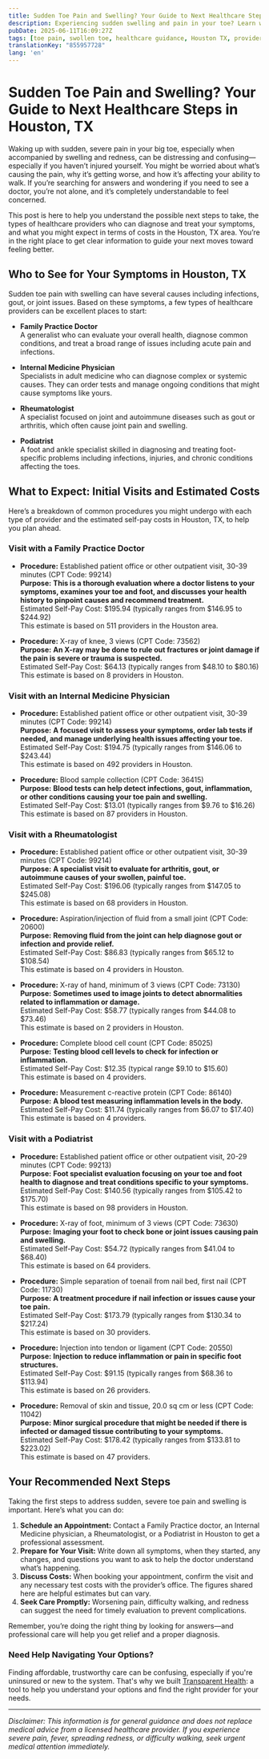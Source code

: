 ```yaml
---
title: Sudden Toe Pain and Swelling? Your Guide to Next Healthcare Steps in Houston, TX  
description: Experiencing sudden swelling and pain in your toe? Learn who to see and expected costs for care in Houston, TX to get the help you need.  
pubDate: 2025-06-11T16:09:27Z
tags: [toe pain, swollen toe, healthcare guidance, Houston TX, provider costs, foot pain]
translationKey: "855957728"
lang: 'en'
---
```


# Sudden Toe Pain and Swelling? Your Guide to Next Healthcare Steps in Houston, TX

Waking up with sudden, severe pain in your big toe, especially when accompanied by swelling and redness, can be distressing and confusing—especially if you haven’t injured yourself. You might be worried about what’s causing the pain, why it’s getting worse, and how it’s affecting your ability to walk. If you’re searching for answers and wondering if you need to see a doctor, you’re not alone, and it’s completely understandable to feel concerned.

This post is here to help you understand the possible next steps to take, the types of healthcare providers who can diagnose and treat your symptoms, and what you might expect in terms of costs in the Houston, TX area. You’re in the right place to get clear information to guide your next moves toward feeling better.

## Who to See for Your Symptoms in Houston, TX

Sudden toe pain with swelling can have several causes including infections, gout, or joint issues. Based on these symptoms, a few types of healthcare providers can be excellent places to start:

- **Family Practice Doctor**  
  A generalist who can evaluate your overall health, diagnose common conditions, and treat a broad range of issues including acute pain and infections.

- **Internal Medicine Physician**  
  Specialists in adult medicine who can diagnose complex or systemic causes. They can order tests and manage ongoing conditions that might cause symptoms like yours.

- **Rheumatologist**  
  A specialist focused on joint and autoimmune diseases such as gout or arthritis, which often cause joint pain and swelling.

- **Podiatrist**  
  A foot and ankle specialist skilled in diagnosing and treating foot-specific problems including infections, injuries, and chronic conditions affecting the toes.

## What to Expect: Initial Visits and Estimated Costs

Here’s a breakdown of common procedures you might undergo with each type of provider and the estimated self-pay costs in Houston, TX, to help you plan ahead.

### Visit with a Family Practice Doctor

- **Procedure:** Established patient office or other outpatient visit, 30-39 minutes (CPT Code: 99214)  
  **Purpose:** **This is a thorough evaluation where a doctor listens to your symptoms, examines your toe and foot, and discusses your health history to pinpoint causes and recommend treatment.**  
  Estimated Self-Pay Cost: $195.94 (typically ranges from $146.95 to $244.92)  
  This estimate is based on 511 providers in the Houston area.

- **Procedure:** X-ray of knee, 3 views (CPT Code: 73562)  
  **Purpose:** **An X-ray may be done to rule out fractures or joint damage if the pain is severe or trauma is suspected.**  
  Estimated Self-Pay Cost: $64.13 (typically ranges from $48.10 to $80.16)  
  This estimate is based on 8 providers in Houston.

### Visit with an Internal Medicine Physician

- **Procedure:** Established patient office or other outpatient visit, 30-39 minutes (CPT Code: 99214)  
  **Purpose:** **A focused visit to assess your symptoms, order lab tests if needed, and manage underlying health issues affecting your toe.**  
  Estimated Self-Pay Cost: $194.75 (typically ranges from $146.06 to $243.44)  
  This estimate is based on 492 providers in Houston.

- **Procedure:** Blood sample collection (CPT Code: 36415)  
  **Purpose:** **Blood tests can help detect infections, gout, inflammation, or other conditions causing your toe pain and swelling.**  
  Estimated Self-Pay Cost: $13.01 (typically ranges from $9.76 to $16.26)  
  This estimate is based on 87 providers in Houston.

### Visit with a Rheumatologist

- **Procedure:** Established patient office or other outpatient visit, 30-39 minutes (CPT Code: 99214)  
  **Purpose:** **A specialist visit to evaluate for arthritis, gout, or autoimmune causes of your swollen, painful toe.**  
  Estimated Self-Pay Cost: $196.06 (typically ranges from $147.05 to $245.08)  
  This estimate is based on 68 providers in Houston.

- **Procedure:** Aspiration/injection of fluid from a small joint (CPT Code: 20600)  
  **Purpose:** **Removing fluid from the joint can help diagnose gout or infection and provide relief.**  
  Estimated Self-Pay Cost: $86.83 (typically ranges from $65.12 to $108.54)  
  This estimate is based on 4 providers in Houston.

- **Procedure:** X-ray of hand, minimum of 3 views (CPT Code: 73130)  
  **Purpose:** **Sometimes used to image joints to detect abnormalities related to inflammation or damage.**  
  Estimated Self-Pay Cost: $58.77 (typically ranges from $44.08 to $73.46)  
  This estimate is based on 2 providers in Houston.

- **Procedure:** Complete blood cell count (CPT Code: 85025)  
  **Purpose:** **Testing blood cell levels to check for infection or inflammation.**  
  Estimated Self-Pay Cost: $12.35 (typical range $9.10 to $15.60)  
  This estimate is based on 4 providers.

- **Procedure:** Measurement c-reactive protein (CPT Code: 86140)  
  **Purpose:** **A blood test measuring inflammation levels in the body.**  
  Estimated Self-Pay Cost: $11.74 (typically ranges from $6.07 to $17.40)  
  This estimate is based on 4 providers.

### Visit with a Podiatrist

- **Procedure:** Established patient office or other outpatient visit, 20-29 minutes (CPT Code: 99213)  
  **Purpose:** **Foot specialist evaluation focusing on your toe and foot health to diagnose and treat conditions specific to your symptoms.**  
  Estimated Self-Pay Cost: $140.56 (typically ranges from $105.42 to $175.70)  
  This estimate is based on 98 providers in Houston.

- **Procedure:** X-ray of foot, minimum of 3 views (CPT Code: 73630)  
  **Purpose:** **Imaging your foot to check bone or joint issues causing pain and swelling.**  
  Estimated Self-Pay Cost: $54.72 (typically ranges from $41.04 to $68.40)  
  This estimate is based on 64 providers.

- **Procedure:** Simple separation of toenail from nail bed, first nail (CPT Code: 11730)  
  **Purpose:** **A treatment procedure if nail infection or issues cause your toe pain.**  
  Estimated Self-Pay Cost: $173.79 (typically ranges from $130.34 to $217.24)  
  This estimate is based on 30 providers.

- **Procedure:** Injection into tendon or ligament (CPT Code: 20550)  
  **Purpose:** **Injection to reduce inflammation or pain in specific foot structures.**  
  Estimated Self-Pay Cost: $91.15 (typically ranges from $68.36 to $113.94)  
  This estimate is based on 26 providers.

- **Procedure:** Removal of skin and tissue, 20.0 sq cm or less (CPT Code: 11042)  
  **Purpose:** **Minor surgical procedure that might be needed if there is infected or damaged tissue contributing to your symptoms.**  
  Estimated Self-Pay Cost: $178.42 (typically ranges from $133.81 to $223.02)  
  This estimate is based on 47 providers.

## Your Recommended Next Steps

Taking the first steps to address sudden, severe toe pain and swelling is important. Here’s what you can do:

1. **Schedule an Appointment:** Contact a Family Practice doctor, an Internal Medicine physician, a Rheumatologist, or a Podiatrist in Houston to get a professional assessment.
2. **Prepare for Your Visit:** Write down all symptoms, when they started, any changes, and questions you want to ask to help the doctor understand what’s happening.
3. **Discuss Costs:** When booking your appointment, confirm the visit and any necessary test costs with the provider’s office. The figures shared here are helpful estimates but can vary.
4. **Seek Care Promptly:** Worsening pain, difficulty walking, and redness can suggest the need for timely evaluation to prevent complications.

Remember, you’re doing the right thing by looking for answers—and professional care will help you get relief and a proper diagnosis.

### Need Help Navigating Your Options?

Finding affordable, trustworthy care can be confusing, especially if you're uninsured or new to the system. That's why we built [Transparent Health](https://transparenthealth.ai): a tool to help you understand your options and find the right provider for your needs.

---

*Disclaimer: This information is for general guidance and does not replace medical advice from a licensed healthcare provider. If you experience severe pain, fever, spreading redness, or difficulty walking, seek urgent medical attention immediately.*